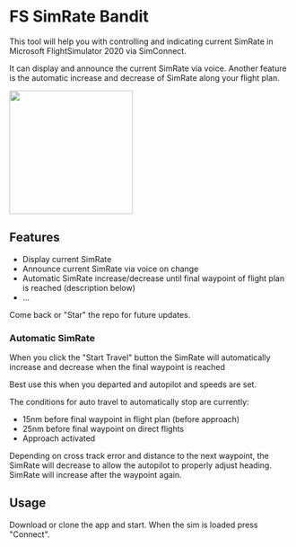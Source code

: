 # FS SimRate Bandit
This tool will help you with controlling and indicating current SimRate in Microsoft FlightSimulator 2020 via SimConnect.

It can display and announce the current SimRate via voice. Another feature is the automatic increase and decrease of SimRate along your flight plan.

<img src="https://i.imgur.com/IlaJZcC.png" width="220" />

## Features
* Display current SimRate
* Announce current SimRate via voice on change
* Automatic SimRate increase/decrease until final waypoint of flight plan is reached (description below)
* ...

Come back or "Star" the repo for future updates.

### Automatic SimRate
When you click the "Start Travel" button the SimRate will automatically increase and decrease when the final waypoint is reached

Best use this when you departed and autopilot and speeds are set.

The conditions for auto travel to automatically stop are currently:
* 15nm before final waypoint in flight plan (before approach)
* 25nm before final waypoint on direct flights
* Approach activated

Depending on cross track error and distance to the next waypoint, the SimRate will decrease to allow the autopilot to properly adjust heading. SimRate will increase after the waypoint again.

## Usage
Download or clone the app and start. When the sim is loaded press "Connect".
